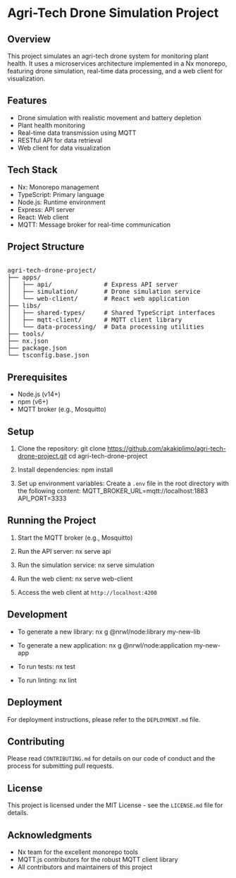 # Agri-Tech Drone Simulation Project

## Overview

This project simulates an agri-tech drone system for monitoring plant health. It uses a microservices architecture implemented in a Nx monorepo, featuring drone simulation, real-time data processing, and a web client for visualization.

## Features

- Drone simulation with realistic movement and battery depletion
- Plant health monitoring
- Real-time data transmission using MQTT
- RESTful API for data retrieval
- Web client for data visualization

## Tech Stack

- Nx: Monorepo management
- TypeScript: Primary language
- Node.js: Runtime environment
- Express: API server
- React: Web client
- MQTT: Message broker for real-time communication

## Project Structure

<pre> 
agri-tech-drone-project/
├── apps/
│   ├── api/              # Express API server
│   ├── simulation/       # Drone simulation service
│   └── web-client/       # React web application
├── libs/
│   ├── shared-types/     # Shared TypeScript interfaces
│   ├── mqtt-client/      # MQTT client library
│   └── data-processing/  # Data processing utilities
├── tools/
├── nx.json
├── package.json
└── tsconfig.base.json
</pre>

## Prerequisites

- Node.js (v14+)
- npm (v6+)
- MQTT broker (e.g., Mosquitto)

## Setup

1. Clone the repository:
git clone https://github.com/akakiplimo/agri-tech-drone-project.git
cd agri-tech-drone-project

2. Install dependencies:
npm install

3. Set up environment variables:
Create a `.env` file in the root directory with the following content:
MQTT_BROKER_URL=mqtt://localhost:1883
API_PORT=3333

## Running the Project

1. Start the MQTT broker (e.g., Mosquitto)

2. Run the API server:
nx serve api

3. Run the simulation service:
nx serve simulation

4. Run the web client:
nx serve web-client

5. Access the web client at `http://localhost:4200`

## Development

- To generate a new library:
nx g @nrwl/node:library my-new-lib

- To generate a new application:
nx g @nrwl/node:application my-new-app

- To run tests:
nx test

- To run linting:
nx lint

## Deployment

For deployment instructions, please refer to the `DEPLOYMENT.md` file.

## Contributing

Please read `CONTRIBUTING.md` for details on our code of conduct and the process for submitting pull requests.

## License

This project is licensed under the MIT License - see the `LICENSE.md` file for details.

## Acknowledgments

- Nx team for the excellent monorepo tools
- MQTT.js contributors for the robust MQTT client library
- All contributors and maintainers of this project